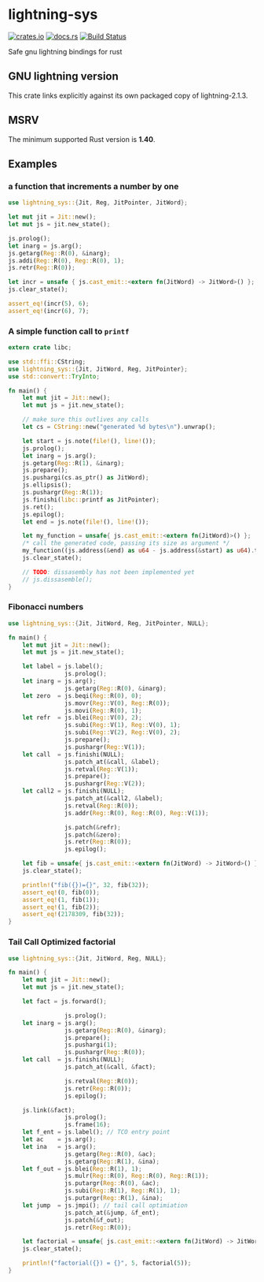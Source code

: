 # lightning-sys

[![crates.io](https://img.shields.io/crates/v/lightning-sys.svg)](https://crates.io/crates/lightning-sys)
[![docs.rs](https://docs.rs/lightning-sys/badge.svg)](https://docs.rs/lightning-sys/)
[![Build Status](https://travis-ci.com/Petelliott/lightning-sys.svg?branch=master)](https://travis-ci.com/Petelliott/lightning-sys)

Safe gnu lightning bindings for rust

## GNU lightning version

This crate links explicitly against its own packaged copy of lightning-2.1.3.

## MSRV

The minimum supported Rust version is **1.40**.

## Examples

### a function that increments a number by one
```rust
use lightning_sys::{Jit, Reg, JitPointer, JitWord};

let mut jit = Jit::new();
let mut js = jit.new_state();

js.prolog();
let inarg = js.arg();
js.getarg(Reg::R(0), &inarg);
js.addi(Reg::R(0), Reg::R(0), 1);
js.retr(Reg::R(0));

let incr = unsafe { js.cast_emit::<extern fn(JitWord) -> JitWord>() };
js.clear_state();

assert_eq!(incr(5), 6);
assert_eq!(incr(6), 7);

```

### A simple function call to `printf`
```rust
extern crate libc;

use std::ffi::CString;
use lightning_sys::{Jit, JitWord, Reg, JitPointer};
use std::convert::TryInto;

fn main() {
    let mut jit = Jit::new();
    let mut js = jit.new_state();

    // make sure this outlives any calls
    let cs = CString::new("generated %d bytes\n").unwrap();

    let start = js.note(file!(), line!());
    js.prolog();
    let inarg = js.arg();
    js.getarg(Reg::R(1), &inarg);
    js.prepare();
    js.pushargi(cs.as_ptr() as JitWord);
    js.ellipsis();
    js.pushargr(Reg::R(1));
    js.finishi(libc::printf as JitPointer);
    js.ret();
    js.epilog();
    let end = js.note(file!(), line!());

    let my_function = unsafe{ js.cast_emit::<extern fn(JitWord)>() };
    /* call the generated code, passing its size as argument */
    my_function((js.address(&end) as u64 - js.address(&start) as u64).try_into().unwrap());
    js.clear_state();

    // TODO: dissasembly has not been implemented yet
    // js.dissasemble();
}

```
### Fibonacci numbers
```rust
use lightning_sys::{Jit, JitWord, Reg, JitPointer, NULL};

fn main() {
    let mut jit = Jit::new();
    let mut js = jit.new_state();

    let label = js.label();
                js.prolog();
    let inarg = js.arg();
                js.getarg(Reg::R(0), &inarg);
    let zero  = js.beqi(Reg::R(0), 0);
                js.movr(Reg::V(0), Reg::R(0));
                js.movi(Reg::R(0), 1);
    let refr  = js.blei(Reg::V(0), 2);
                js.subi(Reg::V(1), Reg::V(0), 1);
                js.subi(Reg::V(2), Reg::V(0), 2);
                js.prepare();
                js.pushargr(Reg::V(1));
    let call  = js.finishi(NULL);
                js.patch_at(&call, &label);
                js.retval(Reg::V(1));
                js.prepare();
                js.pushargr(Reg::V(2));
    let call2 = js.finishi(NULL);
                js.patch_at(&call2, &label);
                js.retval(Reg::R(0));
                js.addr(Reg::R(0), Reg::R(0), Reg::V(1));

                js.patch(&refr);
                js.patch(&zero);
                js.retr(Reg::R(0));
                js.epilog();

    let fib = unsafe{ js.cast_emit::<extern fn(JitWord) -> JitWord>() };
    js.clear_state();

    println!("fib({})={}", 32, fib(32));
    assert_eq!(0, fib(0));
    assert_eq!(1, fib(1));
    assert_eq!(1, fib(2));
    assert_eq!(2178309, fib(32));
}
```

### Tail Call Optimized factorial
```rust
use lightning_sys::{Jit, JitWord, Reg, NULL};

fn main() {
    let mut jit = Jit::new();
    let mut js = jit.new_state();

    let fact = js.forward();

                js.prolog();
    let inarg = js.arg();
                js.getarg(Reg::R(0), &inarg);
                js.prepare();
                js.pushargi(1);
                js.pushargr(Reg::R(0));
    let call  = js.finishi(NULL);
                js.patch_at(&call, &fact);

                js.retval(Reg::R(0));
                js.retr(Reg::R(0));
                js.epilog();

    js.link(&fact);
                js.prolog();
                js.frame(16);
    let f_ent = js.label(); // TCO entry point
    let ac    = js.arg();
    let ina   = js.arg();
                js.getarg(Reg::R(0), &ac);
                js.getarg(Reg::R(1), &ina);
    let f_out = js.blei(Reg::R(1), 1);
                js.mulr(Reg::R(0), Reg::R(0), Reg::R(1));
                js.putargr(Reg::R(0), &ac);
                js.subi(Reg::R(1), Reg::R(1), 1);
                js.putargr(Reg::R(1), &ina);
    let jump  = js.jmpi(); // tail call optimiation
                js.patch_at(&jump, &f_ent);
                js.patch(&f_out);
                js.retr(Reg::R(0));

    let factorial = unsafe{ js.cast_emit::<extern fn(JitWord) -> JitWord>() };
    js.clear_state();

    println!("factorial({}) = {}", 5, factorial(5));
}
```
